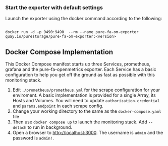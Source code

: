 ### Start the exporter with default settings

Launch the exporter using the docker command according to the following: 

```shell

docker run -d -p 9490:9490  --rm --name pure-fa-om-exporter quay.io/purestorage/pure-fa-om-exporter:<version>
```

## Docker Compose Implementation

This Docker Compose manifest starts up three Services, prometheus, grafana and the pure-fa-openmetrics exporter. Each Service has a basic configuration to help you get off the ground as fast as possible with this monitoring stack. 

1. Edit `./prometheus/prometheus.yml` for the scrape configuration for your enviroment. A basic implementation is provided for a single Array, its Hosts and Volumes. You will need to update `authorization.credential` and `params.endpoint` in each scrape config.
1. Change your working directory to the same as the `docker-compose.yaml` file
1. Then use `docker compose up` to launch the monitoring stack. Add `--detach` to run in background.
1. Open a browser to [http://localhost:3000](http://localhost:3000). The username is `admin` and the password is `admin!`.